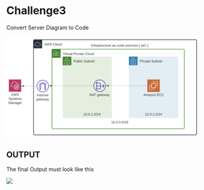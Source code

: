 # Challenge3
Convert Server Diagram to Code


![](capture.png)

## OUTPUT ## 

The final Output must look like this 

![](image.png)
